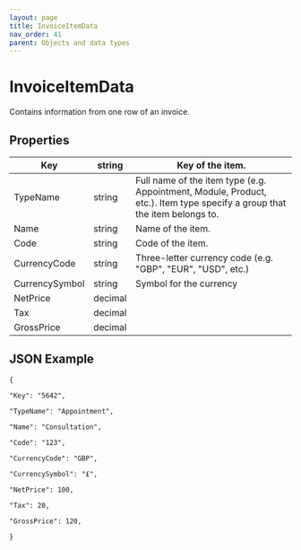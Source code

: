 ```yaml
---
layout: page
title: InvoiceItemData
nav_order: 41
parent: Objects and data types
---
```


# InvoiceItemData

Contains information from one row of an invoice.

## Properties

| Key | string | Key of the item. |
| --- | --- | --- |
| TypeName | string | Full name of the item type (e.g. Appointment, Module, Product, etc.). Item type specify a group that the item belongs to. |
| Name | string | Name of the item. |
| Code | string | Code of the item. |
| CurrencyCode | string | Three-letter currency code (e.g. "GBP", "EUR", "USD", etc.) |     |
| CurrencySymbol | string | Symbol for the currency |     |
| NetPrice | decimal |     |     |
| Tax | decimal |     |     |
| GrossPrice | decimal |     |     |

## JSON Example

```
{

"Key": "5642",

"TypeName": "Appointment",

"Name": "Consultation",

"Code": "123",

"CurrencyCode": "GBP",

"CurrencySymbol": "£",

"NetPrice": 100,

"Tax": 20,

"GrossPrice": 120,

}
```
